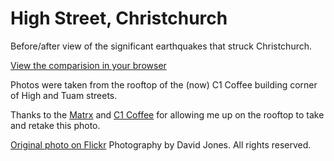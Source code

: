 High Street, Christchurch
=========================

Before/after view of the significant earthquakes that struck Christchurch.

[View the comparision in your browser](https://github.com/djones/high-street-christchurch/commit/e099a23c969f7f1f4d8d5208a93e386aec7adfe9?diff-0=1-50)


Photos were taken from the rooftop of the (now) C1 Coffee building corner of High and Tuam streets.

Thanks to the [Matrx](http://www.matrx.co.nz) and [C1 Coffee](http://www.c1espresso.co.nz) for allowing me up on the rooftop to take and retake this photo.

[Original photo on Flickr](http://www.flickr.com/photos/davidgjones/3301665636/)
Photography by David Jones. All rights reserved.